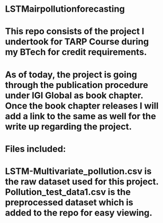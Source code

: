 # LSTMairpollutionforecasting

# This repo consists of the project I undertook for TARP Course during my BTech for credit requirements. 
# As of today, the project is going through the publication procedure under IGI Global as book chapter. Once the book chapter releases I will add a link to the same as well for the write up regarding the project. 

# Files included: 
# LSTM-Multivariate_pollution.csv is the raw dataset used for this project. Pollution_test_data1.csv is the preprocessed dataset which is added to the repo for easy viewing.
